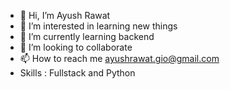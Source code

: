 - 👋 Hi, I’m Ayush Rawat
- 👀 I’m interested in learning new things
- 🌱 I’m currently learning backend
- 💞️ I’m looking to collaborate
- 📫 How to reach me ayushrawat.gio@gmail.com
- Skills : Fullstack and Python

<!---
Ayu-Rawat/Ayu-Rawat is a ✨ special ✨ repository because its `README.md` (this file) appears on your GitHub profile.
--->
